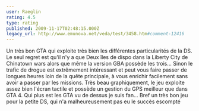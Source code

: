 ```yaml
---
user: Raeglin
rating: 4.5
type: rating
published: 2009-11-17T02:48:15.000Z
legacy_url: http://www.emunova.net/veda/test/3458.htm#comment-12416
---
```

Un très bon GTA qui exploite très bien les différentes particularités de la DS. Le seul regret est qu'il n'y a que Deux îles de dispo dans la Liberty City de Chinatown wars alors que même la version GBA possède les trois...
Sinon le trafic de drogue est extrêmement intéressant et peut vous faire passer de longues heures loin de la quête principale, à vous enrichir facilement sans avoir a passer par les missions.
Très beau graphiquement, le jeu exploite assez bien l'écran tactile et possède un gestion du GPS meilleur que dans GTA 4\.
Qui plus est les GTA vu de dessus je suis fan...
Bref un très bon jeu pour la petite DS, qui n'a malheureusement pas eu le succès escompté
